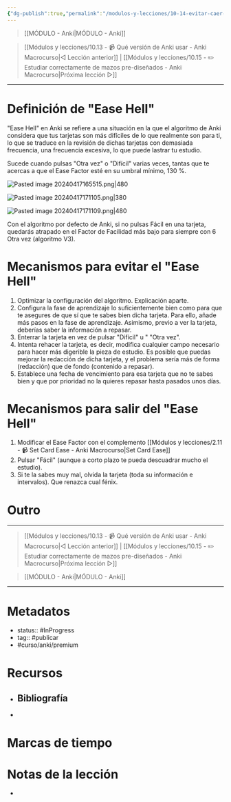 ```yaml
---
{"dg-publish":true,"permalink":"/modulos-y-lecciones/10-14-evitar-caer-en-el-ease-hell-anki-macrocurso/","noteIcon":"","updated":"2024-05-21T22:13:55.329+02:00"}
---
```



> [[MÓDULO  - Anki\|MÓDULO  - Anki]]

> [[Módulos y lecciones/10.13 - 📹 Qué versión de Anki usar - Anki Macrocurso\|◁ Lección anterior]] | [[Módulos y lecciones/10.15 - ✏️ Estudiar correctamente de mazos pre-diseñados - Anki Macrocurso\|Próxima lección ▷]]

---

# Definición de "Ease Hell"
"Ease Hell" en Anki se refiere a una situación en la que el algoritmo de Anki considera que tus tarjetas son más difíciles de lo que realmente son para ti, lo que se traduce en la revisión de dichas tarjetas  con demasiada frecuencia, una frecuencia excesiva, lo que puede lastrar tu estudio.

Sucede cuando pulsas "Otra vez" o "Difícil" varias veces, tantas que te acercas a que el Ease Factor esté en su umbral mínimo, 130 %.

![Pasted image 20240417165515.png|480](/img/user/ANEXOS/Pasted%20image%2020240417165515.png)

![Pasted image 20240417171105.png|380](/img/user/ANEXOS/Pasted%20image%2020240417171105.png)

![Pasted image 20240417171109.png|480](/img/user/ANEXOS/Pasted%20image%2020240417171109.png)

Con el algoritmo por defecto de Anki, si no pulsas Fácil en una tarjeta, quedarás atrapado en el Factor de Facilidad más bajo para siempre con 6 Otra vez (algoritmo V3). 

# Mecanismos para evitar el "Ease Hell"
1. Optimizar la configuración del algoritmo. Explicación aparte.
2. Configura la fase de aprendizaje lo suficientemente bien como para que te asegures de que sí que te sabes bien dicha tarjeta. Para ello, añade más pasos en la fase de aprendizaje. Asimismo, previo a ver la tarjeta, deberías saber la información a repasar.
3. Enterrar la tarjeta en vez de pulsar "Difícil" u " "Otra vez".
4. Intenta rehacer la tarjeta, es decir, modifica cualquier campo necesario para hacer más digerible la pieza de estudio. Es posible que puedas mejorar la redacción de dicha tarjeta, y el problema sería más de forma (redacción) que de fondo (contenido a repasar).
5. Establece una fecha de vencimiento para esa tarjeta que no te sabes bien y que por prioridad no la quieres repasar hasta pasados unos días.

# Mecanismos para salir del "Ease Hell"
1. Modificar el Ease Factor con el complemento [[Módulos y lecciones/2.11 - 📹 Set Card Ease - Anki Macrocurso\|Set Card Ease]]
1. Pulsar "Fácil" (aunque a corto plazo te pueda descuadrar mucho el estudio).
2. Si te la sabes muy mal, olvida la tarjeta (toda su información e intervalos). Que renazca cual fénix.


# Outro

---

> [[Módulos y lecciones/10.13 - 📹 Qué versión de Anki usar - Anki Macrocurso\|◁ Lección anterior]] | [[Módulos y lecciones/10.15 - ✏️ Estudiar correctamente de mazos pre-diseñados - Anki Macrocurso\|Próxima lección ▷]]

> [[MÓDULO  - Anki\|MÓDULO  - Anki]]

---

# Metadatos
- status:: #InProgress  
- tag:: #publicar
- #curso/anki/premium

# Recursos
- Bibliografía
	- 
- 

# Marcas de tiempo


# Notas de la lección
- 